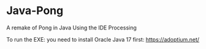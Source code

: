 # Java-Pong
 A remake of Pong in Java
Using the IDE Processing

To run the EXE: you need to install Oracle Java 17 first:
https://adoptium.net/
